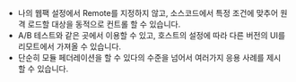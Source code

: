- 나의 웹팩 설정에서 Remote를 지정하지 않고, 소스코드에서 특정 조건에 맞추어 원격 로드할 대상을 동적으로 컨트롤 할 수 있습니다.
- A/B 테스트와 같은 곳에서 이용할 수 있고, 호스트의 설정에 따라 다른 버전의 UI를 리모트에서 가져올 수 있습니다.
- 단순히 모듈 페더레이션을 할 수 있다의 수준을 넘어서 여러가지 응용 사례를 제시할 수 있습니다.
